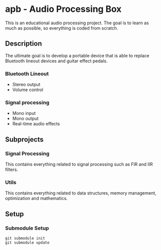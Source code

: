 # apb - Audio Processing Box

This is an educational audio processing project. The goal is to learn as much as possible, so everything is coded from scratch.

## Description

The ultimate goal is to develop a portable device that is able to replace Bluetooth lineout devices and guitar effect pedals.

### Bluetooth Lineout
- Stereo output
- Volume control

### Signal processing
- Mono input
- Mono output
- Real-time audio effects

## Subprojects

### Signal Processing
This contains everything related to signal processing such as FIR and IIR filters.

### Utils
This contains everything related to data structures, memory management, optimization and mathematics.

## Setup

### Submodule Setup
```shell
git submodule init
git submodule update
```

